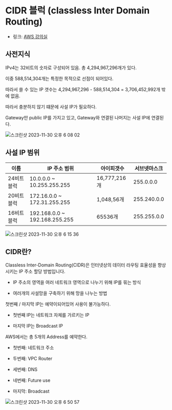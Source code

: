 # CIDR 블럭 (classless Inter Domain Routing)

- 링크: [AWS 강의실](https://www.youtube.com/watch?v=kYiQGpPVnyI)

## 사전지식

IPv4는 32비트의 숫자로 구성되어 있음. 총 4,294,967,296개가 있다.

이중 588,514,304개는 특정한 목적으로 선점이 되어있다.

따라서 쓸 수 있는 IP 갯수는 4,294,967,296 - 588,514,304 = 3,706,452,992개 밖에 없음.

따라서 충분하지 않기 떄문에 사설 IP가 필요하다.

Gateway만 public IP를 가지고 있고, Gateway와 연결된 나머지는 사설 IP에 연결된다.

![스크린샷 2023-11-30 오후 6 08 02](https://github.com/sonicce99/TIL/assets/87749134/09e81fb9-6ff8-4c77-b497-e302b0d93466)

## 사설 IP 범위

| 이름        | IP 주소 범위                  | 아이피갯수   | 서브넷마스크 |
| ----------- | ----------------------------- | ------------ | ------------ |
| 24비트 블럭 | 10.0.0.0 ~ 10.255.255.255     | 16,777,216개 | 255.0.0.0    |
| 20비트 블럭 | 172.16.0.0 ~ 172.31.255.255   | 1,048,56개   | 255.240.0.0  |
| 16비트 블럭 | 192.168.0.0 ~ 192.168.255.255 | 65536개      | 255.255.0.0  |

![스크린샷 2023-11-30 오후 6 15 36](https://github.com/sonicce99/TIL/assets/87749134/31be1f31-b77d-4b65-8dc0-88a2da55ddf4)

## CIDR란?

Classless Inter-Domain Routing(CIDR)은 인터넷상의 데이터 라우팅 효율성을 향상시키는 IP 주소 할당 방법입니다.

- IP 주소의 영역을 여러 네트워크 영역으로 나누기 위해 IP를 묶는 방식

- 여러개의 사설망을 구축하기 위해 망을 나누는 방법

첫번째 / 마지막 IP는 예약이되어있어 사용이 불가능하다.

- 첫번째 IP는 네트워크 자체를 가르키는 IP

- 마지막 IP는 Broadcast IP

AWS에서는 총 5개의 Address를 예약한다.

- 첫번째: 네트워크 주소

- 두번째: VPC Router

- 세번째: DNS

- 네번째: Future use

- 마지막: Broadcast

![스크린샷 2023-11-30 오후 6 50 57](https://github.com/sonicce99/TIL/assets/87749134/1b9ce63d-b969-4843-97c3-e064acba3662)
